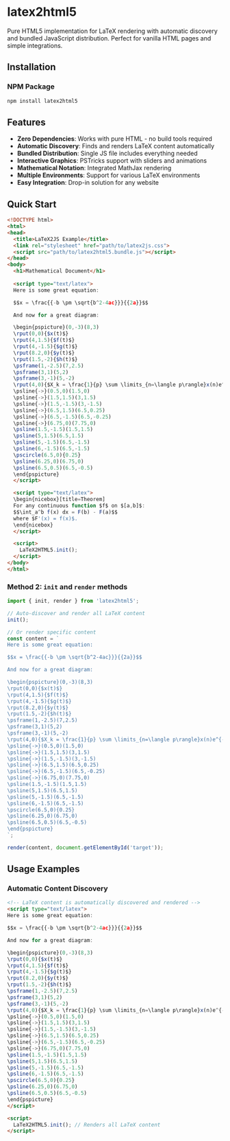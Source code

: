 # latex2html5

Pure HTML5 implementation for LaTeX rendering with automatic discovery and bundled JavaScript distribution. Perfect for vanilla HTML pages and simple integrations.

## Installation

### NPM Package

```bash
npm install latex2html5
```

## Features

- **Zero Dependencies**: Works with pure HTML - no build tools required
- **Automatic Discovery**: Finds and renders LaTeX content automatically
- **Bundled Distribution**: Single JS file includes everything needed
- **Interactive Graphics**: PSTricks support with sliders and animations
- **Mathematical Notation**: Integrated MathJax rendering
- **Multiple Environments**: Support for various LaTeX environments
- **Easy Integration**: Drop-in solution for any website

## Quick Start

```html
<!DOCTYPE html>
<html>
<head>
  <title>LaTeX2JS Example</title>
  <link rel="stylesheet" href="path/to/latex2js.css">
  <script src="path/to/latex2html5.bundle.js"></script>
</head>
<body>
  <h1>Mathematical Document</h1>
  
  <script type="text/latex">
  Here is some great equation:

  $$x = \frac{{-b \pm \sqrt{b^2-4ac}}}{{2a}}$$

  And now for a great diagram:

  \begin{pspicture}(0,-3)(8,3)
  \rput(0,0){$x(t)$}
  \rput(4,1.5){$f(t)$}
  \rput(4,-1.5){$g(t)$}
  \rput(8.2,0){$y(t)$}
  \rput(1.5,-2){$h(t)$}
  \psframe(1,-2.5)(7,2.5)
  \psframe(3,1)(5,2)
  \psframe(3,-1)(5,-2)
  \rput(4,0){$X_k = \frac{1}{p} \sum \limits_{n=\langle p\rangle}x(n)e^{-ik\omega_0n}$}
  \psline{->}(0.5,0)(1.5,0)
  \psline{->}(1.5,1.5)(3,1.5)
  \psline{->}(1.5,-1.5)(3,-1.5)
  \psline{->}(6.5,1.5)(6.5,0.25)
  \psline{->}(6.5,-1.5)(6.5,-0.25)
  \psline{->}(6.75,0)(7.75,0)
  \psline(1.5,-1.5)(1.5,1.5)
  \psline(5,1.5)(6.5,1.5)
  \psline(5,-1.5)(6.5,-1.5)
  \psline(6,-1.5)(6.5,-1.5)
  \pscircle(6.5,0){0.25}
  \psline(6.25,0)(6.75,0)
  \psline(6.5,0.5)(6.5,-0.5)
  \end{pspicture}
  </script>

  <script type="text/latex">
  \begin{nicebox}[title=Theorem]
  For any continuous function $f$ on $[a,b]$:
  $$\int_a^b f(x) dx = F(b) - F(a)$$
  where $F'(x) = f(x)$.
  \end{nicebox}
  </script>

  <script>
    LaTeX2HTML5.init();
  </script>
</body>
</html>
```

### Method 2: `init` and `render` methods

```javascript
import { init, render } from 'latex2html5';

// Auto-discover and render all LaTeX content
init();

// Or render specific content
const content = `
Here is some great equation:

$$x = \frac{{-b \pm \sqrt{b^2-4ac}}}{{2a}}$$

And now for a great diagram:

\begin{pspicture}(0,-3)(8,3)
\rput(0,0){$x(t)$}
\rput(4,1.5){$f(t)$}
\rput(4,-1.5){$g(t)$}
\rput(8.2,0){$y(t)$}
\rput(1.5,-2){$h(t)$}
\psframe(1,-2.5)(7,2.5)
\psframe(3,1)(5,2)
\psframe(3,-1)(5,-2)
\rput(4,0){$X_k = \frac{1}{p} \sum \limits_{n=\langle p\rangle}x(n)e^{-ik\omega_0n}$}
\psline{->}(0.5,0)(1.5,0)
\psline{->}(1.5,1.5)(3,1.5)
\psline{->}(1.5,-1.5)(3,-1.5)
\psline{->}(6.5,1.5)(6.5,0.25)
\psline{->}(6.5,-1.5)(6.5,-0.25)
\psline{->}(6.75,0)(7.75,0)
\psline(1.5,-1.5)(1.5,1.5)
\psline(5,1.5)(6.5,1.5)
\psline(5,-1.5)(6.5,-1.5)
\psline(6,-1.5)(6.5,-1.5)
\pscircle(6.5,0){0.25}
\psline(6.25,0)(6.75,0)
\psline(6.5,0.5)(6.5,-0.5)
\end{pspicture}
`;

render(content, document.getElementById('target'));
```

## Usage Examples

### Automatic Content Discovery

```html
<!-- LaTeX content is automatically discovered and rendered -->
<script type="text/latex">
Here is some great equation:

$$x = \frac{{-b \pm \sqrt{b^2-4ac}}}{{2a}}$$

And now for a great diagram:

\begin{pspicture}(0,-3)(8,3)
\rput(0,0){$x(t)$}
\rput(4,1.5){$f(t)$}
\rput(4,-1.5){$g(t)$}
\rput(8.2,0){$y(t)$}
\rput(1.5,-2){$h(t)$}
\psframe(1,-2.5)(7,2.5)
\psframe(3,1)(5,2)
\psframe(3,-1)(5,-2)
\rput(4,0){$X_k = \frac{1}{p} \sum \limits_{n=\langle p\rangle}x(n)e^{-ik\omega_0n}$}
\psline{->}(0.5,0)(1.5,0)
\psline{->}(1.5,1.5)(3,1.5)
\psline{->}(1.5,-1.5)(3,-1.5)
\psline{->}(6.5,1.5)(6.5,0.25)
\psline{->}(6.5,-1.5)(6.5,-0.25)
\psline{->}(6.75,0)(7.75,0)
\psline(1.5,-1.5)(1.5,1.5)
\psline(5,1.5)(6.5,1.5)
\psline(5,-1.5)(6.5,-1.5)
\psline(6,-1.5)(6.5,-1.5)
\pscircle(6.5,0){0.25}
\psline(6.25,0)(6.75,0)
\psline(6.5,0.5)(6.5,-0.5)
\end{pspicture}
</script>

<script>
  LaTeX2HTML5.init(); // Renders all LaTeX content
</script>
```